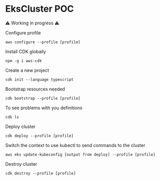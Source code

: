 # EksCluster POC

:warning: Working in progress :warning:

Configure profile

```
aws configure --profile [profile]
```

Install CDK globally

``` 
npm -g i aws-cdk 
```

Create a new project

```
cdk init --language typescript
```

Bootstrap resources needed

```
cdk bootstrap --profile [profile]
```

To see problems with you definitions
```
cdk ls
```

Deploy cluster

```
cdk deploy --profile [profile]
```

Switch the context to use kubectl to send commands to the cluster

```
aws eks update-kubeconfig [output from deploy] --profile [profile]
```


Destroy cluster

```
cdk destroy --profile [profile]
```
